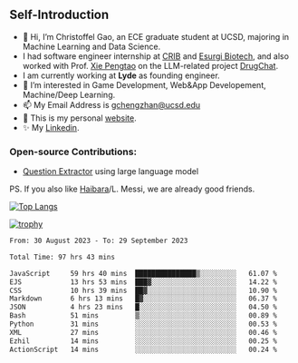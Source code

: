 ## Self-Introduction
- 👋 Hi, I’m Christoffel Gao, an ECE graduate student at UCSD, majoring in Machine Learning and Data Science.
- I had software engineer internship at [CRIB](https://www.linkedin.com/company/trycrib/) and [Esurgi Biotech](https://myesurgi.com/), and also worked with Prof. [Xie Pengtao](https://pengtaoxie.github.io/) on the LLM-related project [DrugChat](https://github.com/UCSD-AI4H/drugchat).
- I am currently working at **Lyde** as founding engineer.
- 👀 I’m interested in Game Development, Web&App Developement, Machine/Deep Learning.
- 📫 My Email Address is gchengzhan@ucsd.edu
- 🌱 This is my personal [website](https://gaochengzhan.github.io/).
- ✨ My [Linkedin](https://www.linkedin.com/in/chengzhan-christoffel-gao/).

### Open-source Contributions:
- [Question Extractor](https://github.com/nestordemeure/question_extractor) using large language model

PS. If you also like [Haibara](https://www.detectiveconanworld.com/wiki/Ai_Haibara)/L. Messi, we are already good friends.

[![Top Langs](https://github-readme-stats.vercel.app/api/top-langs/?username=gaochengzhan&layout=compact&exclude_repo=CNN-based-Image-Recognition-for-AsianGiant-Hornets,Machine-Learning-and-Data-Computing-Tongji,NLP-on-Blogs-during-COVID-19-Pandemic,CSE258-Web-Mining-and-Recommder-System,Stock-Prediction-using-LSTM-Model)](https://github.com/anuraghazra/github-readme-stats)

[![trophy](https://github-profile-trophy.vercel.app/?username=gaochengzhan&theme=flat&row=1&margin-w=12)](https://github.com/ryo-ma/github-profile-trophy)

<!--START_SECTION:waka-->

```txt
From: 30 August 2023 - To: 29 September 2023

Total Time: 97 hrs 43 mins

JavaScript     59 hrs 40 mins  ███████████████▒░░░░░░░░░   61.07 %
EJS            13 hrs 53 mins  ███▓░░░░░░░░░░░░░░░░░░░░░   14.22 %
CSS            10 hrs 39 mins  ██▓░░░░░░░░░░░░░░░░░░░░░░   10.90 %
Markdown       6 hrs 13 mins   █▓░░░░░░░░░░░░░░░░░░░░░░░   06.37 %
JSON           4 hrs 23 mins   █░░░░░░░░░░░░░░░░░░░░░░░░   04.50 %
Bash           51 mins         ▒░░░░░░░░░░░░░░░░░░░░░░░░   00.89 %
Python         31 mins         ░░░░░░░░░░░░░░░░░░░░░░░░░   00.53 %
XML            27 mins         ░░░░░░░░░░░░░░░░░░░░░░░░░   00.46 %
Ezhil          14 mins         ░░░░░░░░░░░░░░░░░░░░░░░░░   00.25 %
ActionScript   14 mins         ░░░░░░░░░░░░░░░░░░░░░░░░░   00.24 %
```

<!--END_SECTION:waka-->

<!---
gaochengzhan/gaochengzhan is a ✨ special ✨ repository because its `README.md` (this file) appears on your GitHub profile.
You can click the Preview link to take a look at your changes.
--->
